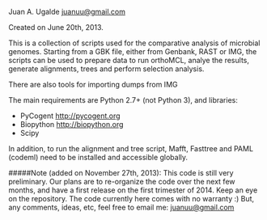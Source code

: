 Juan A. Ugalde
juanuu@gmail.com

Created on June 20th, 2013.

This is a collection of scripts used for the comparative analysis of microbial genomes. Starting from a GBK file,
either from Genbank, RAST or IMG, the scripts can be used to prepare data to run orthoMCL, analye the results, generate
alignments, trees and perform selection analysis.

There are also tools for importing dumps from IMG

The main requirements are Python 2.7+ (not Python 3), and libraries:
- PyCogent http://pycogent.org
- Biopython http://biopython.org
- Scipy

In addition, to run the alignment and tree script, Mafft, Fasttree and PAML (codeml) need to be installed and accessible globally.

#####Note (added on November 27th, 2013):
This code is still very preliminary. Our plans are to re-organize the code over the next few months, and have a first release on the first trimester of 2014. Keep an eye on the repository. The code currently here comes with no warranty :) But, any comments, ideas, etc, feel free to email me: juanuu@gmail.com



